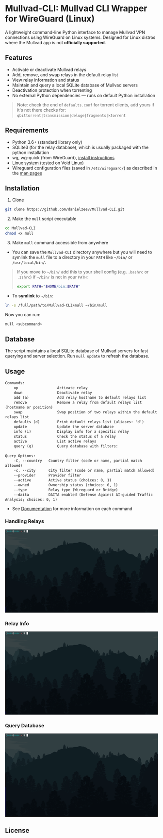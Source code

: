# Mullvad-CLI: Mullvad CLI Wrapper for WireGuard (Linux)
A lightweight command-line Python interface to manage Mullvad VPN connections using WireGuard on Linux systems.
Designed for Linux distros where the Mullvad app is not __officially supported__.

## Features
- Activate or deactivate Mullvad relays
- Add, remove, and swap relays in the default relay list
- View relay information and status
- Maintain and query a local SQLite database of Mullvad servers
- Deactivation protection when torrenting  
- No external Python dependencies — runs on default Python installation

 > Note: check the end of `defaults.conf` for torrent clients, add yours if it's not there
 > checks for: `qbittorrent|transmission|deluge|fragments|ktorrent`


## Requirements
- Python 3.6+ (standard library only)
- SQLite3 (for the relay database), which is usually packaged with the python installation
- wg, wg-quick (from WireGuard), [install instructions](https://www.wireguard.com/install/)
- Linux system (tested on Void Linux)
- Wireguard configuration files (saved in `/etc/wireguard/`) as described in the [man pages](https://www.man7.org/linux/man-pages/man8/wg-quick.8.html)

## Installation

1) Clone
```bash
git clone https://github.com/danielzeev/Mullvad-CLI.git
```
2) Make the `mull` script executable
```bash
cd Mullvad-CLI
chmod +x mull
```
3) Make `mull` command accessible from anywhere

- You can save the `Mullvad-CLI` directory anywhere but you will need to symlink the `mull` file to a directory in your `PATH` like `~/bin/` or `/usr/local/bin/`. 
> If you move to `~/bin/` add this to your shell config (e.g. `.bashrc` or `.zshrc`) if `~/bin/` is not in your `PATH`:
> ```bash
> export PATH="$HOME/bin:$PATH"
> ```

- To __symlink__ to `~/bin`:
```bash
ln -s /full/path/to/Mullvad-CLI/mull ~/bin/mull
```

Now you can run:
```bash
mull <subcommand>
```

## Database
The script maintains a local SQLite database of Mullvad servers for fast querying and server selection. Run `mull update` to refresh the database.


## Usage

```
Commands:  
    up                  Activate relay
    down                Deactivate relay
    add (a)             Add relay hostname to default relays list
    remove              Remove a relay from default relays list (hostname or position)
    swap                Swap position of two relays within the default relays list
    defaults (d)        Print default relays list (aliases: 'd')
    update              Update the server database
    info (i)            Display info for a specific relay
    status              Check the status of a relay
    active              List active relays
    query (q)           Query database with filters:

Query Options:
    -C, --country   Country filter (code or name, partial match allowed)
    -c, --city      City filter (code or name, partial match allowed)
    --provider      Provider filter
    --active        Active status (choices: 0, 1)
    --owned         Ownership status (choices: 0, 1)
    --type          Relay type (Wireguard or Bridge)
    --daita         DAITA enabled (Defense Against AI-guided Traffic Analysis; choices: 0, 1)
```
- See [Documentation](documentation.md) for more information on each command


### Handling Relays
![Handle Relay](assets/handle_relay.gif)

### Relay Info
![Info](assets/info.gif)

### Query Database
![query](assets/query.gif)


## License
